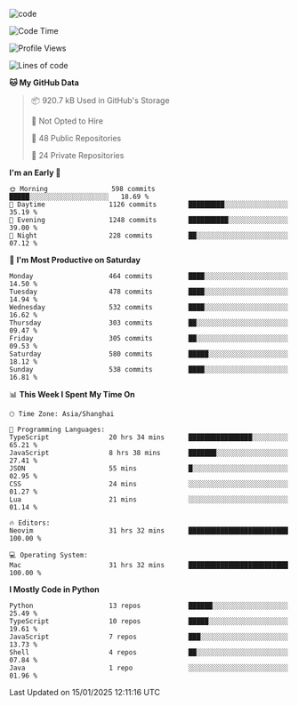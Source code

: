 
<!--
**liuyaanng/liuyaanng** is a ✨ _special_ ✨ repository because its `README.md` (this file) appears on your GitHub profile.

Here are some ideas to get you started:

- 🔭 I’m currently working on ...
- 🌱 I’m currently learning ...
- 👯 I’m looking to collaborate on ...
- 🤔 I’m looking for help with ...
- 💬 Ask me about ...
- 📫 How to reach me: ...
- 😄 Pronouns: ...
- ⚡ Fun fact: ...
-->


![code](https://cdn.jsdelivr.net/gh/liuyaanng/liuyaanng@1.0/code.gif) 

<!--START_SECTION:waka-->
![Code Time](http://img.shields.io/badge/Code%20Time-1%2C151%20hrs%203%20mins-blue)

![Profile Views](http://img.shields.io/badge/Profile%20Views-0-blue)

![Lines of code](https://img.shields.io/badge/From%20Hello%20World%20I%27ve%20Written-18.8%20million%20lines%20of%20code-blue)

**🐱 My GitHub Data** 

> 📦 920.7 kB Used in GitHub's Storage 
 > 
> 🚫 Not Opted to Hire
 > 
> 📜 48 Public Repositories 
 > 
> 🔑 24 Private Repositories 
 > 
**I'm an Early 🐤** 

```text
🌞 Morning                598 commits         █████░░░░░░░░░░░░░░░░░░░░   18.69 % 
🌆 Daytime                1126 commits        █████████░░░░░░░░░░░░░░░░   35.19 % 
🌃 Evening                1248 commits        ██████████░░░░░░░░░░░░░░░   39.00 % 
🌙 Night                  228 commits         ██░░░░░░░░░░░░░░░░░░░░░░░   07.12 % 
```
📅 **I'm Most Productive on Saturday** 

```text
Monday                   464 commits         ████░░░░░░░░░░░░░░░░░░░░░   14.50 % 
Tuesday                  478 commits         ████░░░░░░░░░░░░░░░░░░░░░   14.94 % 
Wednesday                532 commits         ████░░░░░░░░░░░░░░░░░░░░░   16.62 % 
Thursday                 303 commits         ██░░░░░░░░░░░░░░░░░░░░░░░   09.47 % 
Friday                   305 commits         ██░░░░░░░░░░░░░░░░░░░░░░░   09.53 % 
Saturday                 580 commits         █████░░░░░░░░░░░░░░░░░░░░   18.12 % 
Sunday                   538 commits         ████░░░░░░░░░░░░░░░░░░░░░   16.81 % 
```


📊 **This Week I Spent My Time On** 

```text
🕑︎ Time Zone: Asia/Shanghai

💬 Programming Languages: 
TypeScript               20 hrs 34 mins      ████████████████░░░░░░░░░   65.21 % 
JavaScript               8 hrs 38 mins       ███████░░░░░░░░░░░░░░░░░░   27.41 % 
JSON                     55 mins             █░░░░░░░░░░░░░░░░░░░░░░░░   02.95 % 
CSS                      24 mins             ░░░░░░░░░░░░░░░░░░░░░░░░░   01.27 % 
Lua                      21 mins             ░░░░░░░░░░░░░░░░░░░░░░░░░   01.14 % 

🔥 Editors: 
Neovim                   31 hrs 32 mins      █████████████████████████   100.00 % 

💻 Operating System: 
Mac                      31 hrs 32 mins      █████████████████████████   100.00 % 
```

**I Mostly Code in Python** 

```text
Python                   13 repos            ██████░░░░░░░░░░░░░░░░░░░   25.49 % 
TypeScript               10 repos            █████░░░░░░░░░░░░░░░░░░░░   19.61 % 
JavaScript               7 repos             ███░░░░░░░░░░░░░░░░░░░░░░   13.73 % 
Shell                    4 repos             ██░░░░░░░░░░░░░░░░░░░░░░░   07.84 % 
Java                     1 repo              ░░░░░░░░░░░░░░░░░░░░░░░░░   01.96 % 
```




 Last Updated on 15/01/2025 12:11:16 UTC
<!--END_SECTION:waka-->
